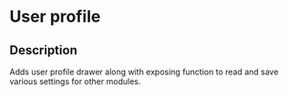# User profile

## Description

Adds user profile drawer along with exposing function to read and save various settings for other modules.
